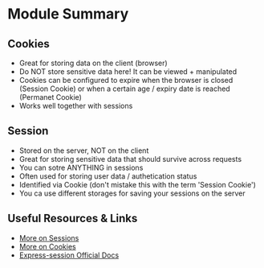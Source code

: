 # Module Summary

## Cookies

- Great for storing data on the client (browser)
- Do NOT store sensitive data here! It can be viewed + manipulated
- Cookies can be configured to expire when the browser is closed (Session Cookie) or when a certain age / expiry date is reached (Permanet Cookie)
- Works well together with sessions

## Session

- Stored on the server, NOT on the client
- Great for storing sensitive data that should survive across requests
- You can sotre ANYTHING in sessions
- Often used for storing user data / authetication status
- Identified via Cookie (don't mistake this with the term 'Session Cookie')
- You ca use different storages for saving your sessions on the server

## Useful Resources & Links

- [More on Sessions](https://www.quora.com/What-is-a-session-in-a-Web-Application)
- [More on Cookies](https://developer.mozilla.org/en-US/docs/Web/HTTP/Cookies)
- [Express-session Official Docs](https://github.com/expressjs/session)

